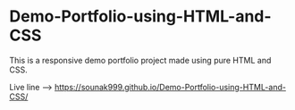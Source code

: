 # Demo-Portfolio-using-HTML-and-CSS
This is a responsive demo portfolio project made using pure HTML and CSS.

Live line --> https://sounak999.github.io/Demo-Portfolio-using-HTML-and-CSS/
